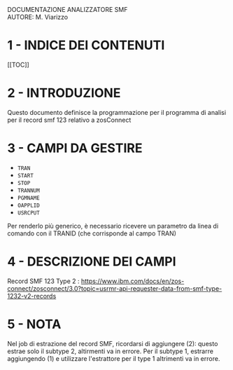 <div class="title">DOCUMENTAZIONE ANALIZZATORE SMF</div>

<div class="author">AUTORE: M. Viarizzo</div>

# 1 - INDICE DEI CONTENUTI

[[TOC]]

# 2 - INTRODUZIONE

Questo documento definisce la programmazione per il programma di analisi per il record smf 123 relativo a zosConnect

# 3 - CAMPI DA GESTIRE

- `TRAN`
- `START`
- `STOP`
- `TRANNUM`
- `PGMNAME`
- `OAPPLID`
- `USRCPUT`

Per renderlo più generico, è necessario ricevere un parametro da linea di comando con il TRANID  (che corrisponde al campo TRAN)

# 4 - DESCRIZIONE DEI CAMPI

Record SMF 123 Type 2 : <https://www.ibm.com/docs/en/zos-connect/zosconnect/3.0?topic=usrmr-api-requester-data-from-smf-type-1232-v2-records>

# 5 - NOTA

Nel job di estrazione del record SMF, ricordarsi di aggiungere (2): questo estrae solo il subtype 2, altirmenti va in errore. Per il subtype 1, estrarre aggiungendo (1) e utilizzare l'estrattore per il type 1 altrimenti va in errore.
